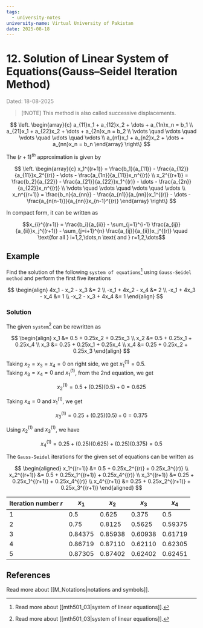 ```yaml
---
tags:
  - university-notes
university-name: Virtual University of Pakistan
date: 2025-08-18
---
```


# 12. Solution of Linear System of Equations(Gauss–Seidel Iteration Method)

<span style="color: gray;">Dated: 18-08-2025</span>

> [!NOTE] This method is also called successive displacements.

$$
\left.
\begin{array}{c}
	a_{11}x_1 + a_{12}x_2 + \dots + a_{1n}x_n = b_1 \\
	a_{21}x_1 + a_{22}x_2 + \dots + a_{2n}x_n = b_2 \\
	\vdots \quad \vdots \quad \vdots \quad \vdots \quad \vdots \\
	a_{n1}x_1 + a_{n2}x_2 + \dots + a_{nn}x_n = b_n
\end{array}
\right\}
$$

The $(r + 1)^{th}$ approximation is given by

$$
\left.
\begin{array}{c}
	x_1^{(r+1)} = \frac{b_1}{a_{11}} - \frac{a_{12}}{a_{11}}x_2^{(r)} - \dots - \frac{a_{1n}}{a_{11}}x_n^{(r)} \\
	x_2^{(r+1)} = \frac{b_2}{a_{22}} - \frac{a_{21}}{a_{22}}x_1^{(r)} - \dots - \frac{a_{2n}}{a_{22}}x_n^{(r)} \\
	\vdots \quad \vdots \quad \vdots \quad \vdots \\
	x_n^{(r+1)} = \frac{b_n}{a_{nn}} - \frac{a_{n1}}{a_{nn}}x_1^{(r)} - \dots - \frac{a_{n(n-1)}}{a_{nn}}x_{n-1}^{(r)}
\end{array}
\right\}
$$

In compact form, it can be written as

$$x_{i}^{(r+1)} = \frac{b_i}{a_{ii}} - \sum_{j=1}^{i-1} \frac{a_{ij}}{a_{ii}}x_j^{(r+1)} - \sum_{j=i+1}^{n} \frac{a_{ij}}{a_{ii}}x_j^{(r)} \quad \text{for all } i=1,2,\dots,n \text{ and } r=1,2,\dots$$

## Example

Find the solution of the following `system of equations`[^1] using `Gauss-Seidel method` and perform the first five iterations

$$
\begin{align}
	4x_1 - x_2 - x_3 &= 2 \\
	-x_1 + 4x_2 - x_4 &= 2 \\
	-x_1 + 4x_3 - x_4 &= 1 \\
	-x_2 - x_3 + 4x_4 &= 1
\end{align}
$$

### Solution

The given `system`[^1] can be rewritten as

$$
\begin{align}
	x_1 &= 0.5 + 0.25x_2 + 0.25x_3 \\
	x_2 &= 0.5 + 0.25x_1 + 0.25x_4 \\
	x_3 &= 0.25 + 0.25x_1 + 0.25x_4 \\
	x_4 &= 0.25 + 0.25x_2 + 0.25x_3
\end{align}
$$

Taking $x_2 = x_3 = x_4 = 0$ on right side, we get $x_1^{(1)} = 0.5$.  
Taking $x_3 = x_4 = 0$ and $x_1^{(1)}$, from the 2nd equation, we get

$$x_2^{(1)} = 0.5 + (0.25)(0.5) + 0 = 0.625$$

Taking $x_4=0$ and $x_1^{(1)}$, we get

$$
x_3^{(1)} = 0.25 + (0.25)(0.5) + 0 = 0.375
$$

Using $x_2^{(1)}$ and $x_3^{(1)}$, we have

$$
x_4^{(1)} = 0.25 + (0.25)(0.625) + (0.25)(0.375) = 0.5
$$

The `Gauss-Seidel` iterations for the given set of equations can be written as

$$
\begin{aligned}
	x_1^{(r+1)} &= 0.5 + 0.25x_2^{(r)} + 0.25x_3^{(r)} \\
	x_2^{(r+1)} &= 0.5 + 0.25x_1^{(r+1)} + 0.25x_4^{(r)} \\
	x_3^{(r+1)} &= 0.25 + 0.25x_1^{(r+1)} + 0.25x_4^{(r)} \\
	x_4^{(r+1)} &= 0.25 + 0.25x_2^{(r+1)} + 0.25x_3^{(r+1)}
\end{aligned}
$$

| Iteration number $r$ | $x_1$     | $x_2$     | $x_3$     | $x_4$     |
| -------------------- | --------- | --------- | --------- | --------- |
| $1$                  | $0.5$     | $0.625$   | $0.375$   | $0.5$     |
| $2$                  | $0.75$    | $0.8125$  | $0.5625$  | $0.59375$ |
| $3$                  | $0.84375$ | $0.85938$ | $0.60938$ | $0.61719$ |
| $4$                  | $0.86719$ | $0.87110$ | $0.62110$ | $0.62305$ |
| $5$                  | $0.87305$ | $0.87402$ | $0.62402$ | $0.62451$ |

## References

Read more about [[M_Notations|notations and symbols]].

[^1]: Read more about [[mth501_03|system of linear equations]].